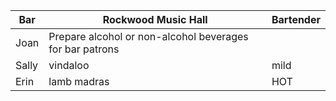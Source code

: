 Bar     | Rockwood Music Hall| Bartender |
------- | ---------------- | ---------- |
Joan   |Prepare alcohol or non-alcohol beverages for bar patrons |
Sally  | vindaloo        | mild       
Erin   | lamb madras | HOT 

